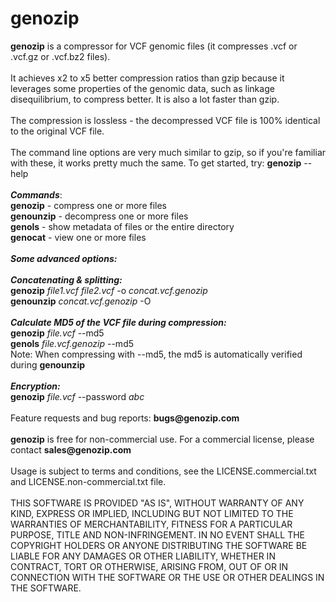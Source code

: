 <!DOCTYPE html>

<!-- Makefile                                                                                           -->
<!-- Copyright (C) 2019-2020 Divon Lan <divon@genozip.com>                                              -->
<!-- Please see terms and conditions in the files LICENSE.non-commercial.txt and LICENSE.commercial.txt -->
<!--                                                                                                    -->
<!-- This file needs to be compliant to both Markdown and HTML. It is rendered as README.md by github   -->
<!-- and it is copied as HTML to the Mac installer                                                      -->

<h1>genozip</h1>
<b>genozip</b> is a compressor for VCF genomic files (it compresses .vcf or .vcf.gz or .vcf.bz2 files).<br>
<br>
It achieves x2 to x5 better compression ratios than gzip because it leverages some properties of the genomic data, such as linkage disequilibrium, to compress better. It is also a lot faster than gzip.<br>
<br>
The compression is lossless - the decompressed VCF file is 100% identical to the original VCF file.<br>
<br>
The command line options are very much similar to gzip, so if you're familiar with these, it works pretty much the same. To get started, try: <b>genozip</b> --help<br>
<br>
<b><i>Commands</b></i>: <br>
<b>genozip</b>   - compress one or more files <br>
<b>genounzip</b> - decompress one or more files <br>
<b>genols</b>    - show metadata of files or the entire directory <br>
<b>genocat</b>   - view one or more files <br>
<br>
<b><i>Some advanced options:</b></i><br>
<br>
<b><i>Concatenating & splitting:</b></i><br>
<b>genozip</b> <i>file1.vcf file2.vcf</i> -o <i>concat.vcf.genozip</i> <br>
<b>genounzip</b> <i>concat.vcf.genozip</i> -O <br>
<br>
<b><i>Calculate MD5 of the VCF file during compression:</b></i><br>
<b>genozip</b> <i>file.vcf</i> --md5 <br>
<b>genols</b> <i>file.vcf.genozip</i> --md5 <br>
Note: When compressing with --md5, the md5 is automatically verified during <b>genounzip</b> <br>
<br>
<b><i>Encryption:</b></i><br>
<b>genozip</b> <i>file.vcf</i> --password <i>abc</i> <br>
<br>
Feature requests and bug reports: <b>bugs@genozip.com</b> <br>
<br>
<b>genozip</b> is free for non-commercial use. For a commercial license, please contact <b>sales@genozip.com</b> <br>
<br>
Usage is subject to terms and conditions, see the LICENSE.commercial.txt and LICENSE.non-commercial.txt file. <br>
<br>
THIS SOFTWARE IS PROVIDED "AS IS", WITHOUT WARRANTY OF ANY KIND, EXPRESS OR IMPLIED, INCLUDING BUT NOT LIMITED TO THE WARRANTIES OF MERCHANTABILITY, FITNESS FOR A PARTICULAR PURPOSE, TITLE AND NON-INFRINGEMENT. IN NO EVENT SHALL THE COPYRIGHT HOLDERS OR ANYONE DISTRIBUTING THE SOFTWARE BE LIABLE FOR ANY DAMAGES OR OTHER LIABILITY, WHETHER IN CONTRACT, TORT OR OTHERWISE, ARISING FROM, OUT OF OR IN CONNECTION WITH THE SOFTWARE OR THE USE OR OTHER DEALINGS IN THE SOFTWARE.<br>
